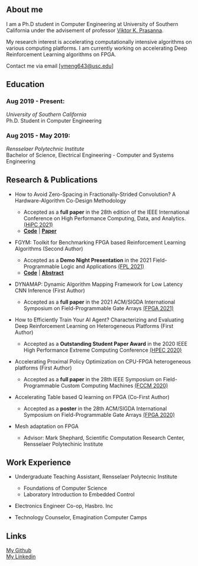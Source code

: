 ## About me

I am a Ph.D student in Computer Engineering at University of Southern California under the advisement of professor [Viktor K. Prasanna](https://sites.usc.edu/prasanna/). 

My research interest is accelerating computationally intensive algorithms on various computing platforms. I am currently working on accelerating Deep Reinforcement Learning algorithms on FPGA.

Contact me via email [ymeng643@usc.edu]


## Education

### Aug 2019 - Present:
*University of Southern California* <br/>
Ph.D. Student in Computer Engineering 


### Aug 2015 - May 2019:
*Rensselaer Polytechnic Institute* <br/>
Bachelor of Science, Electrical Engineering - Computer and Systems Engineering 


## Research & Publications

* How to Avoid Zero-Spacing in Fractionally-Strided Convolution? A Hardware-Algorithm Co-Design Methodology
  * Accepted as a **full paper** in the 28th edition of the IEEE International Conference on High Performance Computing, Data, and Analytics. [(HiPC 2021)](https://hipc.org/)
  * [**Code**](https://github.com/CatherineMeng/FPFSC-FPGA-Accelerated-Frationally-Strided-Convolution) | [**Paper**]()

* FGYM: Toolkit for Benchmarking FPGA based Reinforcement Learning Algorithms (Second Author)
  * Accepted as a **Demo Night Presentation** in the 2021 Field-Programmable Logic and Applications [(FPL 2021)](https://cfaed.tu-dresden.de/fpl2021/welcome-to-fpl2021)
  * [**Code**](https://github.com/CatherineMeng/FGYM-user-demo) | [**Abstract**](https://ieeexplore.ieee.org/abstract/document/9556383)

* DYNAMAP: Dynamic Algorithm Mapping Framework for Low Latency CNN Inference (First Author)
  * Accepted as a **full paper** in the 2021 ACM/SIGDA International Symposium on Field-Programmable Gate Arrays [(FPGA 2021)](https://dl.acm.org/doi/abs/10.1145/3431920.3439286)

* How to Efficiently Train Your AI Agent? Characterizing and Evaluating Deep Reinforcement Learning on Heterogeneous Platforms (First Author)
  * Accepted as a **Outstanding Student Paper Award** in the 2020 IEEE High Performance Extreme Computing Conference [(HPEC 2020)](https://ieeexplore.ieee.org/abstract/document/9286150/)

* Accelerating Proximal Policy Optimization on CPU-FPGA heterogeneous platforms (First Author)
  * Accepted as a **full paper** in the 28th IEEE Symposium on Field-Programmable Custom Computing Machines [(FCCM 2020)](https://www.fccm.org/home/program/)

* Accelerating Table based Q learning on FPGA (Co-First Author)
  * Accepted as a **poster** in the 28th ACM/SIGDA International Symposium on Field-Programmable Gate Arrays [(FPGA 2020)](http://isfpga.org/program.html)

* Mesh adaptation on FPGA
  * Advisor: Mark Shephard, Scientific Computation Research Center, Rensselaer Polytechinic Institute
  

## Work Experience

* Undergraduate Teaching Assistant, Rensselaer Polytecnic Institute
  * Foundations of Computer Science
  * Laboratory Introduction to Embedded Control

* Electronics Engineer Co-op, Hasbro. Inc

* Technology Counselor, Emagination Computer Camps


## Links
[My Github](https://github.com/CatherineMeng)<br/>
[My Linkedin](https://www.linkedin.com/in/yuan-meng-682414137/)
